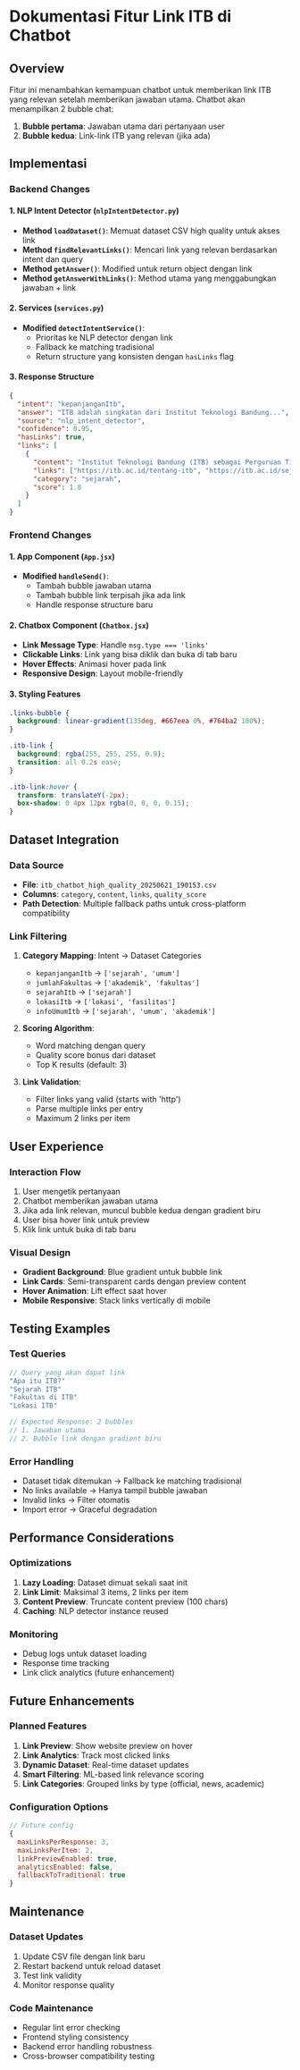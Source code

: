 # Dokumentasi Fitur Link ITB di Chatbot

## Overview
Fitur ini menambahkan kemampuan chatbot untuk memberikan link ITB yang relevan setelah memberikan jawaban utama. Chatbot akan menampilkan 2 bubble chat:
1. **Bubble pertama**: Jawaban utama dari pertanyaan user
2. **Bubble kedua**: Link-link ITB yang relevan (jika ada)

## Implementasi

### Backend Changes

#### 1. NLP Intent Detector (`nlpIntentDetector.py`)
- **Method `loadDataset()`**: Memuat dataset CSV high quality untuk akses link
- **Method `findRelevantLinks()`**: Mencari link yang relevan berdasarkan intent dan query
- **Method `getAnswer()`**: Modified untuk return object dengan link
- **Method `getAnswerWithLinks()`**: Method utama yang menggabungkan jawaban + link

#### 2. Services (`services.py`)
- **Modified `detectIntentService()`**: 
  - Prioritas ke NLP detector dengan link
  - Fallback ke matching tradisional
  - Return structure yang konsisten dengan `hasLinks` flag

#### 3. Response Structure
```json
{
  "intent": "kepanjanganItb",
  "answer": "ITB adalah singkatan dari Institut Teknologi Bandung...",
  "source": "nlp_intent_detector",
  "confidence": 0.95,
  "hasLinks": true,
  "links": [
    {
      "content": "Institut Teknologi Bandung (ITB) sebagai Perguruan Tinggi...",
      "links": ["https://itb.ac.id/tentang-itb", "https://itb.ac.id/sejarah"],
      "category": "sejarah",
      "score": 1.8
    }
  ]
}
```

### Frontend Changes

#### 1. App Component (`App.jsx`)
- **Modified `handleSend()`**: 
  - Tambah bubble jawaban utama
  - Tambah bubble link terpisah jika ada link
  - Handle response structure baru

#### 2. Chatbox Component (`Chatbox.jsx`)
- **Link Message Type**: Handle `msg.type === 'links'`
- **Clickable Links**: Link yang bisa diklik dan buka di tab baru
- **Hover Effects**: Animasi hover pada link
- **Responsive Design**: Layout mobile-friendly

#### 3. Styling Features
```css
.links-bubble {
  background: linear-gradient(135deg, #667eea 0%, #764ba2 100%);
}

.itb-link {
  background: rgba(255, 255, 255, 0.9);
  transition: all 0.2s ease;
}

.itb-link:hover {
  transform: translateY(-2px);
  box-shadow: 0 4px 12px rgba(0, 0, 0, 0.15);
}
```

## Dataset Integration

### Data Source
- **File**: `itb_chatbot_high_quality_20250621_190153.csv`
- **Columns**: `category`, `content`, `links`, `quality_score`
- **Path Detection**: Multiple fallback paths untuk cross-platform compatibility

### Link Filtering
1. **Category Mapping**: Intent → Dataset Categories
   - `kepanjanganItb` → `['sejarah', 'umum']`
   - `jumlahFakultas` → `['akademik', 'fakultas']`
   - `sejarahItb` → `['sejarah']`
   - `lokasiItb` → `['lokasi', 'fasilitas']`
   - `infoUmumItb` → `['sejarah', 'umum', 'akademik']`

2. **Scoring Algorithm**:
   - Word matching dengan query
   - Quality score bonus dari dataset
   - Top K results (default: 3)

3. **Link Validation**:
   - Filter links yang valid (starts with 'http')
   - Parse multiple links per entry
   - Maximum 2 links per item

## User Experience

### Interaction Flow
1. User mengetik pertanyaan
2. Chatbot memberikan jawaban utama
3. Jika ada link relevan, muncul bubble kedua dengan gradient biru
4. User bisa hover link untuk preview
5. Klik link untuk buka di tab baru

### Visual Design
- **Gradient Background**: Blue gradient untuk bubble link
- **Link Cards**: Semi-transparent cards dengan preview content
- **Hover Animation**: Lift effect saat hover
- **Mobile Responsive**: Stack links vertically di mobile

## Testing Examples

### Test Queries
```javascript
// Query yang akan dapat link
"Apa itu ITB?"
"Sejarah ITB"
"Fakultas di ITB"
"Lokasi ITB"

// Expected Response: 2 bubbles
// 1. Jawaban utama
// 2. Bubble link dengan gradient biru
```

### Error Handling
- Dataset tidak ditemukan → Fallback ke matching tradisional
- No links available → Hanya tampil bubble jawaban
- Invalid links → Filter otomatis
- Import error → Graceful degradation

## Performance Considerations

### Optimizations
1. **Lazy Loading**: Dataset dimuat sekali saat init
2. **Link Limit**: Maksimal 3 items, 2 links per item
3. **Content Preview**: Truncate content preview (100 chars)
4. **Caching**: NLP detector instance reused

### Monitoring
- Debug logs untuk dataset loading
- Response time tracking
- Link click analytics (future enhancement)

## Future Enhancements

### Planned Features
1. **Link Preview**: Show website preview on hover
2. **Link Analytics**: Track most clicked links
3. **Dynamic Dataset**: Real-time dataset updates
4. **Smart Filtering**: ML-based link relevance scoring
5. **Link Categories**: Grouped links by type (official, news, academic)

### Configuration Options
```javascript
// Future config
{
  maxLinksPerResponse: 3,
  maxLinksPerItem: 2,
  linkPreviewEnabled: true,
  analyticsEnabled: false,
  fallbackToTraditional: true
}
```

## Maintenance

### Dataset Updates
1. Update CSV file dengan link baru
2. Restart backend untuk reload dataset
3. Test link validity
4. Monitor response quality

### Code Maintenance
- Regular lint error checking
- Frontend styling consistency
- Backend error handling robustness
- Cross-browser compatibility testing
